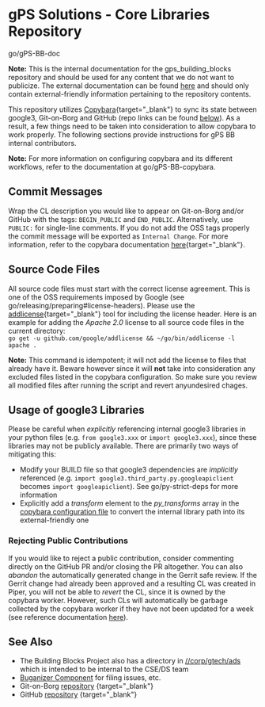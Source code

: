 # gPS Solutions - Core Libraries Repository

go/gPS-BB-doc

<!--*
# Document freshness: For more information, see go/fresh-source.
freshness: { owner: 'mfekry' reviewed: '2020-04-17' }
*-->

**Note:** This is the internal documentation for the gps_building_blocks
repository and should be used for any content that we do not want to publicize.
The external documentation can be found [here](index.md)
and should only contain external-friendly information pertaining to the
repository contents.

This repository utilizes [Copybara](http://go/copybara){target="_blank"} to sync
its state between google3, Git-on-Borg and GitHub (repo links can be found
[below](#see-also)). As a result, a few things need to be taken into
consideration to allow copybara to work properly. The following sections provide
instructions for gPS BB internal contributors.

**Note:** For more information on configuring copybara and its different
workflows, refer to the documentation at go/gPS-BB-copybara.

## Commit Messages

Wrap the CL description you would like to appear on Git-on-Borg and/or GitHub
with the tags: `BEGIN_PUBLIC` and `END_PUBLIC`. Alternatively, use `PUBLIC:` for
single-line comments. If you do not add the OSS tags properly the commit message
will be exported as `Internal Change`. For more information, refer to the
copybara documentation
[here](http://go/copybara-library/scrubbing#message_extract_public_description.arguments){target="_blank"}.

## Source Code Files

All source code files must start with the correct license agreement. This is one
of the OSS requirements imposed by Google (see
go/releasing/preparing#license-headers). Please use the
[addlicense](https://github.com/google/addlicense){target="_blank"} tool for
including the license header. Here is an example for adding the *Apache 2.0*
license to all source code files in the current directory: <br/>
`go get -u github.com/google/addlicense && ~/go/bin/addlicense -l apache .`

**Note:** This command is idempotent; it will not add the license to files that
already have it. Beware however since it will **not** take into consideration
any excluded files listed in the copybara configuration. So make sure you review
all modified files after running the script and revert anyundesired chages.

## Usage of google3 Libraries

Please be careful when _explicitly_ referencing internal google3 libraries in
your python files (e.g. `from google3.xxx` or `import google3.xxx`), since these
libraries may not be publicly available. There are primarily two ways of
mitigating this:

*   Modify your BUILD file so that google3 dependencies are _implicitly_
    referenced (e.g. `import google3.third_party.py.googleapiclient` becomes
    `import googleapiclient`). See go/py-strict-deps for more information
*   Explicitly add a _transform_ element to the *py_transforms* array in the
    [copybara configuration file](copy.bara.sky)
    to convert the internal library path into its external-friendly one

### Rejecting Public Contributions

If you would like to reject a public contribution, consider commenting directly
on the GitHub PR and/or closing the PR altogether. You can also _abandon_ the
automatically generated change in the Gerrit safe review. If the Gerrit change
had already been approved and a resulting CL was created in Piper, you will not
be able to _revert_ the CL, since it is owned by the copybara worker. However,
such CLs will automatically be garbage collected by the copybara worker if they
have not been updated for a week (see reference documentation
[here](http://g3doc/devtools/copybara/g3doc/service/piper_cls.md#following-the-state-of-a-cl)).

## See Also

*   The Building Blocks Project also has a directory in
    [//corp/gtech/ads](https://source.corp.google.com/piper///depot/google3/corp/gtech/ads/building_blocks/)
    which is intended to be internal to the CSE/DS team
*   [Buganizer Component](https://b.corp.google.com/issues?q=componentid:828030%20status:open)
    for filing issues, etc.
*   Git-on-Borg
    [repository](https://cse.googlesource.com/common/gps_building_blocks)
    {target="_blank"}
*   GitHub [repository](https://github.com/google/gps_building_blocks)
    {target="_blank"}
